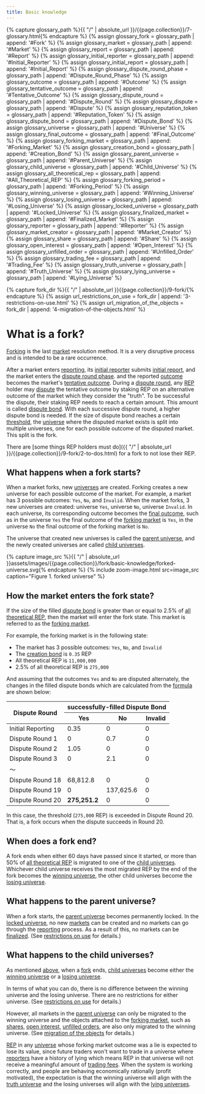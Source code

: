 ```yaml
---
title: Basic knowledge
---
```


{% capture glossary_path %}{{ "/" | absolute_url }}/{{page.collection}}/7-glossary.html{% endcapture %}
{% assign glossary_fork = glossary_path | append: '#Fork' %}
{% assign glossary_market = glossary_path | append: '#Market' %}
{% assign glossary_report = glossary_path | append: '#Report' %}
{% assign glossary_initial_reporter = glossary_path | append: '#Initial_Reporter' %}
{% assign glossary_initial_report = glossary_path | append: '#Initial_Report' %}
{% assign glossary_dispute_round_phase = glossary_path | append: '#Dispute_Round_Phase' %}
{% assign glossary_outcome = glossary_path | append: '#Outcome' %}
{% assign glossary_tentative_outcome = glossary_path | append: '#Tentative_Outcome' %}
{% assign glossary_dispute_round = glossary_path | append: '#Dispute_Round' %}
{% assign glossary_dispute = glossary_path | append: '#Dispute' %}
{% assign glossary_reputation_token = glossary_path | append: '#Reputation_Token' %}
{% assign glossary_dispute_bond = glossary_path | append: '#Dispute_Bond' %}
{% assign glossary_universe = glossary_path | append: '#Universe' %}
{% assign glossary_final_outcome = glossary_path | append: '#Final_Outcome' %}
{% assign glossary_forking_market = glossary_path | append: '#Forking_Market' %}
{% assign glossary_creation_bond = glossary_path | append: '#Creation_Bond' %}
{% assign glossary_parent_universe = glossary_path | append: '#Parent_Universe' %}
{% assign glossary_child_universe = glossary_path | append: '#Child_Universe' %}
{% assign glossary_all_theoretical_rep = glossary_path | append: '#All_Theoretical_REP' %}
{% assign glossary_forking_period = glossary_path | append: '#Forking_Period' %}
{% assign glossary_winning_universe = glossary_path | append: '#Winning_Universe' %}
{% assign glossary_losing_universe = glossary_path | append: '#Losing_Universe' %}
{% assign glossary_locked_universe = glossary_path | append: '#Locked_Universe' %}
{% assign glossary_finalized_market = glossary_path | append: '#Finalized_Market' %}
{% assign glossary_reporter = glossary_path | append: '#Reporter' %}
{% assign glossary_market_creator = glossary_path | append: '#Market_Creator' %}
{% assign glossary_share = glossary_path | append: '#Share' %}
{% assign glossary_open_interest = glossary_path | append: '#Open_Interest' %}
{% assign glossary_unfilled_order = glossary_path | append: '#Unfilled_Order' %}
{% assign glossary_trading_fee = glossary_path | append: '#Trading_Fee' %}
{% assign glossary_truth_universe = glossary_path | append: '#Truth_Universe' %}
{% assign glossary_lying_universe = glossary_path | append: '#Lying_Universe' %}

{% capture fork_dir %}{{ "/" | absolute_url }}{{page.collection}}/9-fork/{% endcapture %}
{% assign url_restrictions_on_use = fork_dir | append: '3-restrictions-on-use.html' %}
{% assign url_migration_of_the_objects = fork_dir | append: '4-migration-of-the-objects.html' %}

# What is a fork?
[Forking]({{glossary_fork}}) is the last [market]({{glossary_market}}) resolution method. It is a very disruptive process and is intended to be a rare occurrence.

After a market enters [reporting]({{glossary_report}}), its [initial reporter]({{glossary_initial_reporter}}) submits [initial report]({{glossary_initial_report}}), and the market enters the [dispute round phase]({{glossary_dispute_round_phase}}). and the reported [outcome]({{glossary_outcome}}) becomes the market's [tentative outcome]({{glossary_tentative_outcome}}).
During a [dispute round]({{glossary_dispute_round}}), any [REP]({{glossary_reputation_token}}) holder may [dispute]({{glossary_dispute}}) the tentative outcome by staking REP on an alternative outcome of the market which they consider the "truth". To be successful the dispute, their staking REP needs to reach a certain amount. This amount is called [dispute bond]({{glossary_dispute_bond}}). With each successive dispute round, a higher dispute bond is needed. If the size of dispute bond reaches a certain [threshold](#how-the-market-enters-the-fork-state), the [universe]({{glossary_universe}}) where the disputed market exists is split into multiple universes, one for each possible outcome of the disputed market. This split is the fork.

There are [some things REP holders must do]({{ "/" | absolute_url }}/{{page.collection}}/9-fork/2-to-dos.html) for a fork to not lose their REP.

## What happens when a fork starts?
When a market forks, new [universes]({{glossary_universe}}) are created. Forking creates a new universe for each possible outcome of the market. For example, a market has 3 possible outcomes: `Yes`, `No`, and `Invalid`. When the market forks, 3 new universes are created: universe `Yes`, universe `No`, universe `Invalid`. In each universe, its corresponding outcome becomes the [final outcome]({{glossary_final_outcome}}), such as in the universe `Yes` the final outcome of the [forking market]({{glossary_forking_market}}) is `Yes`, in the universe `No` the final outcome of the forking market is `No`.

The universe that created new universes is called the [parent universe]({{glossary_parent_universe}}), and the newly created universes are called [child universes]({{glossary_child_universe}}).

{% capture image_src %}{{ "/" | absolute_url }}assets/images/{{page.collection}}/fork/basic-knowledge/forked-universe.svg{% endcapture %}
{% include zoom-image.html src=image_src caption="Figure 1. forked universe" %}

## How the market enters the fork state?
If the size of the filled [dispute bond]({{glossary_dispute_bond}}) is greater than or equal to 2.5% of [all theoretical REP]({{glossary_all_theoretical_rep}}), then the market will enter the fork state. This market is referred to as the [forking market]({{glossary_forking_market}}).

For example, the forking market is in the following state:
 - The market has 3 possible outcomes: `Yes`, `No`, and `Invalid`
 - The [creation bond]({{glossary_creation_bond}}) is `0.35` REP
 - All theoretical REP is `11,000,000`
 - 2.5% of all theoretical REP is `275,000`

And assuming that the outcomes `Yes` and `No` are disputed alternately, the changes in the filled dispute bonds which are calculated from the [formula]({{glossary_dispute_bond}}) are shown below:
<table>
  <thead>
    <tr>
      <th rowspan="2" colspan="1" class="center">Dispute Round</th>
      <th rowspan="1" colspan="3" class="center">successfully-filled Dispute Bond</th>
    </tr>
    <tr>
      <th rowspan="1" colspan="1" class="center">Yes</th>
      <th rowspan="1" colspan="1" class="center">No</th>
      <th rowspan="1" colspan="1" class="center">Invalid</th>
    </tr>
  </thead>
  <tbody>
  <tr>
    <td class="center" >Initial Reporting</td>
    <td class="right" >0.35</td>
    <td class="right" >0</td>
    <td class="right" >0</td>
  </tr>
  <tr>
    <td class="center" >Dispute Round 1</td>
    <td class="right" >0</td>
    <td class="right" >0.7</td>
    <td class="right" >0</td>
  </tr>
  <tr>
    <td class="center" >Dispute Round 2</td>
    <td class="right" >1.05</td>
    <td class="right" >0</td>
    <td class="right" >0</td>
  </tr>
  <tr>
    <td class="center" >Dispute Round 3</td>
    <td class="right" >0</td>
    <td class="right" >2.1</td>
    <td class="right" >0</td>
  </tr>
  <tr>
    <td  rowspan="1" colspan="4" class="center" >〜</td>
  </tr>
  <tr>
    <td class="center" >Dispute Round 18</td>
    <td class="right" >68,812.8</td>
    <td class="right" >0</td>
    <td class="right" >0</td>
  </tr>
  <tr>
    <td class="center" >Dispute Round 19</td>
    <td class="right" >0</td>
    <td class="right" >137,625.6</td>
    <td class="right" >0</td>
  </tr>
  <tr>
    <td class="center" >Dispute Round 20</td>
    <td class="right" ><b>275,251.2</b></td>
    <td class="right" >0</td>
    <td class="right" >0</td>
  </tr>
  </tbody>
 </table>

In this case, the threshold (`275,000` REP) is exceeded in Dispute Round 20. That is, a fork occurs when the dispute succeeds in Round 20.

## When does a fork end?
A fork ends when either 60 days have passed since it started, or more than 50% of [all theoretical REP]({{glossary_all_theoretical_rep}}) is migrated to one of the [child universes]({{glossary_child_universe}}).  Whichever child universe receives the most migrated REP by the end of the fork becomes the [winning universe]({{glossary_winning_universe}}), the other child universes become the [losing universe]({{glossary_losing_universe}}).

## What happens to the parent universe?
When a fork starts, the [parent universe]({{glossary_parent_universe}}) becomes permanently locked. In the [locked universe]({{glossary_locked_universe}}), no new [markets]({{glossary_market}}) can be created and no markets can go through the [reporting]({{glossary_report}}) process. As a result of this, no markets can be [finalized](glossary_finalized_market). (See [restrictions on use]({{url_restrictions_on_use}}) for details.)

## What happens to the child universes?
As mentioned [above](#when-does-a-fork-end), when a [fork]({{glossary_fork}}) ends, [child universes]({{glossary_child_universe}}) become either the [winning universe]({{glossary_winning_universe}}) or a [losing universe]({{glossary_losing_universe}}).

In terms of what you can do, there is no difference between the winning universe and the losing universe. There are no restrictions for either universe. (See [restrictions on use]({{url_restrictions_on_use}}) for details.)

However, all markets in the [parent universe]({{glossary_parent_universe}}) can only be migrated to the winning universe and the objects attached to the [forking market]({{glossary_forking_market}}), such as [shares]({{glossary_shares}}), [open interest]({{glossary_open_interest}}), [unfilled orders]({{Unfilled_Order}}), are also only migrated to the winning universe. (See [migration of the objects]({{url_migration_of_the_objects}}) for details.)

[REP]({{glossary_reputation_token}}) in any [universe]({{glossary_universe}}) whose forking market outcome was a lie is expected to lose its value, since future traders won't want to trade in a universe where [reporters]({{glossary_reporter}}) have a history of lying which means REP in that universe will not receive a meaningful amount of [trading fees]({{glossary_trading_fee}}). When the system is working correctly, and people are behaving economically rationally (profit motivated), the expectation is that the winning universe will align with the [truth universe]({{glossary_truth_universe}}) and the losing universes will align with the [lying universes]({{glossary_lying_universe}}).
